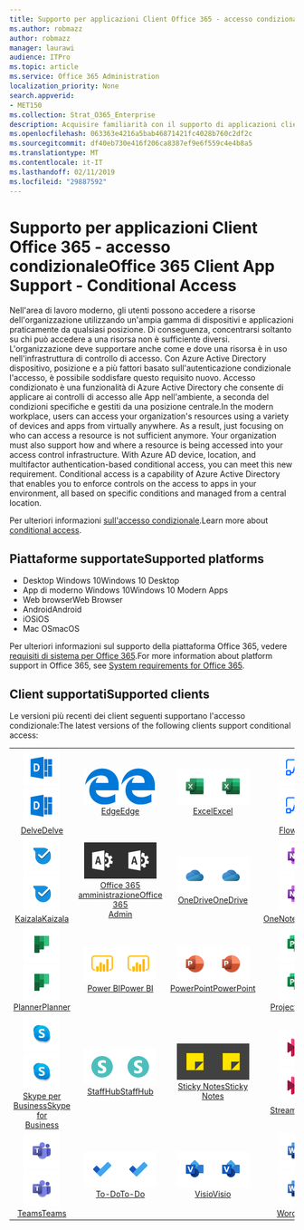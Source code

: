 ```yaml
---
title: Supporto per applicazioni Client Office 365 - accesso condizionale
ms.author: robmazz
author: robmazz
manager: laurawi
audience: ITPro
ms.topic: article
ms.service: Office 365 Administration
localization_priority: None
search.appverid:
- MET150
ms.collection: Strat_O365_Enterprise
description: Acquisire familiarità con il supporto di applicazioni client di Office 365 per access condizionale
ms.openlocfilehash: 063363e4216a5bab46871421fc4028b760c2df2c
ms.sourcegitcommit: df40eb730e416f206ca8387ef9e6f559c4e4b8a5
ms.translationtype: MT
ms.contentlocale: it-IT
ms.lasthandoff: 02/11/2019
ms.locfileid: "29887592"
---
```

# <a name="office-365-client-app-support---conditional-access"></a><span data-ttu-id="5a34e-103">Supporto per applicazioni Client Office 365 - accesso condizionale</span><span class="sxs-lookup"><span data-stu-id="5a34e-103">Office 365 Client App Support - Conditional Access</span></span>

<span data-ttu-id="5a34e-p101">Nell'area di lavoro moderno, gli utenti possono accedere a risorse dell'organizzazione utilizzando un'ampia gamma di dispositivi e applicazioni praticamente da qualsiasi posizione. Di conseguenza, concentrarsi soltanto su chi può accedere a una risorsa non è sufficiente diversi. L'organizzazione deve supportare anche come e dove una risorsa è in uso nell'infrastruttura di controllo di accesso. Con Azure Active Directory dispositivo, posizione e a più fattori basato sull'autenticazione condizionale l'accesso, è possibile soddisfare questo requisito nuovo. Accesso condizionato è una funzionalità di Azure Active Directory che consente di applicare ai controlli di accesso alle App nell'ambiente, a seconda del condizioni specifiche e gestiti da una posizione centrale.</span><span class="sxs-lookup"><span data-stu-id="5a34e-p101">In the modern workplace, users can access your organization's resources using a variety of devices and apps from virtually anywhere. As a result, just focusing on who can access a resource is not sufficient anymore. Your organization must also support how and where a resource is being accessed into your access control infrastructure. With Azure AD device, location, and multifactor authentication-based conditional access, you can meet this new requirement. Conditional access is a capability of Azure Active Directory that enables you to enforce controls on the access to apps in your environment, all based on specific conditions and managed from a central location.</span></span> 

<span data-ttu-id="5a34e-109">Per ulteriori informazioni [sull'accesso condizionale](https://docs.microsoft.com/azure/active-directory/conditional-access/).</span><span class="sxs-lookup"><span data-stu-id="5a34e-109">Learn more about [conditional access](https://docs.microsoft.com/azure/active-directory/conditional-access/).</span></span>

## <a name="supported-platforms"></a><span data-ttu-id="5a34e-110">Piattaforme supportate</span><span class="sxs-lookup"><span data-stu-id="5a34e-110">Supported platforms</span></span>

 - <span data-ttu-id="5a34e-111">Desktop Windows 10</span><span class="sxs-lookup"><span data-stu-id="5a34e-111">Windows 10 Desktop</span></span>
 - <span data-ttu-id="5a34e-112">App di moderno Windows 10</span><span class="sxs-lookup"><span data-stu-id="5a34e-112">Windows 10 Modern Apps</span></span>
 - <span data-ttu-id="5a34e-113">Web browser</span><span class="sxs-lookup"><span data-stu-id="5a34e-113">Web Browser</span></span>
 - <span data-ttu-id="5a34e-114">Android</span><span class="sxs-lookup"><span data-stu-id="5a34e-114">Android</span></span>
 - <span data-ttu-id="5a34e-115">iOS</span><span class="sxs-lookup"><span data-stu-id="5a34e-115">iOS</span></span>
 - <span data-ttu-id="5a34e-116">Mac OS</span><span class="sxs-lookup"><span data-stu-id="5a34e-116">macOS</span></span>

<span data-ttu-id="5a34e-117">Per ulteriori informazioni sul supporto della piattaforma Office 365, vedere [requisiti di sistema per Office 365](https://products.office.com/office-system-requirements).</span><span class="sxs-lookup"><span data-stu-id="5a34e-117">For more information about platform support in Office 365, see [System requirements for Office 365](https://products.office.com/office-system-requirements).</span></span>

## <a name="supported-clients"></a><span data-ttu-id="5a34e-118">Client supportati</span><span class="sxs-lookup"><span data-stu-id="5a34e-118">Supported clients</span></span>

<span data-ttu-id="5a34e-119">Le versioni più recenti dei client seguenti supportano l'accesso condizionale:</span><span class="sxs-lookup"><span data-stu-id="5a34e-119">The latest versions of the following clients support conditional access:</span></span>

| | | | | | |
|:---:|:---:|:---:|:---:|:---:|:---:|
| <span data-ttu-id="5a34e-120">![Informazioni dettagliate sull'icona](media/o365-delve-64x64.png)</span><span class="sxs-lookup"><span data-stu-id="5a34e-120">![Delve icon](media/o365-delve-64x64.png)</span></span> <br> [<span data-ttu-id="5a34e-121">Delve</span><span class="sxs-lookup"><span data-stu-id="5a34e-121">Delve</span></span>](https://products.office.com/business/intelligent-search) | <span data-ttu-id="5a34e-122">![Icona di Edge](media/o365-edge-64x64.png)</span><span class="sxs-lookup"><span data-stu-id="5a34e-122">![Edge icon](media/o365-edge-64x64.png)</span></span> <br> [<span data-ttu-id="5a34e-123">Edge</span><span class="sxs-lookup"><span data-stu-id="5a34e-123">Edge</span></span>](https://www.microsoft.com/windows/microsoft-edge) | <span data-ttu-id="5a34e-124">![Icona Excel](media/o365-excel-64x64.png)</span><span class="sxs-lookup"><span data-stu-id="5a34e-124">![Excel icon](media/o365-excel-64x64.png)</span></span> <br> [<span data-ttu-id="5a34e-125">Excel</span><span class="sxs-lookup"><span data-stu-id="5a34e-125">Excel</span></span>](https://products.office.com/excel) | <span data-ttu-id="5a34e-126">![Icona di flusso](media/o365-flow-64x64.png)</span><span class="sxs-lookup"><span data-stu-id="5a34e-126">![Flow icon](media/o365-flow-64x64.png)</span></span> <br> [<span data-ttu-id="5a34e-127">Flow</span><span class="sxs-lookup"><span data-stu-id="5a34e-127">Flow</span></span>](https://flow.microsoft.com) | <span data-ttu-id="5a34e-128">![Icona di moduli](media/o365-forms-64x64.png)</span><span class="sxs-lookup"><span data-stu-id="5a34e-128">![Forms icon](media/o365-forms-64x64.png)</span></span> <br> [<span data-ttu-id="5a34e-129">Forms</span><span class="sxs-lookup"><span data-stu-id="5a34e-129">Forms</span></span>](https://flow.microsoft.com/connectors/shared_microsoftforms/microsoft-forms/) |
| <span data-ttu-id="5a34e-130">![Icona Kaizala](media/o365-kaizala-64x64.png)</span><span class="sxs-lookup"><span data-stu-id="5a34e-130">![Kaizala icon](media/o365-kaizala-64x64.png)</span></span> <br> [<span data-ttu-id="5a34e-131">Kaizala</span><span class="sxs-lookup"><span data-stu-id="5a34e-131">Kaizala</span></span>](https://products.office.com/en/business/microsoft-kaizala) | <span data-ttu-id="5a34e-132">![Icona di amministrazione di Office 365](media/o365-o365admin-64x64.png)</span><span class="sxs-lookup"><span data-stu-id="5a34e-132">![Office 365 Admin icon](media/o365-o365admin-64x64.png)</span></span> <br> [<span data-ttu-id="5a34e-133">Office 365 <br> amministrazione</span><span class="sxs-lookup"><span data-stu-id="5a34e-133">Office 365 <br> Admin</span></span>](https://products.office.com/business/manage-office-365-admin-app) | <span data-ttu-id="5a34e-134">![OneDrive per icona Business](media/o365-OneDrive-64x64.png)</span><span class="sxs-lookup"><span data-stu-id="5a34e-134">![OneDrive for Business icon](media/o365-OneDrive-64x64.png)</span></span> <br> [<span data-ttu-id="5a34e-135">OneDrive</span><span class="sxs-lookup"><span data-stu-id="5a34e-135">OneDrive</span></span>](https://products.office.com/onedrive-for-business/online-cloud-storage) | <span data-ttu-id="5a34e-136">![Icona di OneNote](media/o365-OneNote-64x64.png)</span><span class="sxs-lookup"><span data-stu-id="5a34e-136">![OneNote icon](media/o365-OneNote-64x64.png)</span></span> <br> [<span data-ttu-id="5a34e-137">OneNote</span><span class="sxs-lookup"><span data-stu-id="5a34e-137">OneNote</span></span>](https://products.office.com/onenote) | <span data-ttu-id="5a34e-138">![Icona di Outlook](media/o365-outlook-64x64.png)</span><span class="sxs-lookup"><span data-stu-id="5a34e-138">![Outlook icon](media/o365-outlook-64x64.png)</span></span> <br> [<span data-ttu-id="5a34e-139">Outlook</span><span class="sxs-lookup"><span data-stu-id="5a34e-139">Outlook</span></span>](https://products.office.com/outlook) |
| <span data-ttu-id="5a34e-140">![Icona di pianificazione](media/o365-planner-64x64.png)</span><span class="sxs-lookup"><span data-stu-id="5a34e-140">![Planner icon](media/o365-planner-64x64.png)</span></span> <br> [<span data-ttu-id="5a34e-141">Planner</span><span class="sxs-lookup"><span data-stu-id="5a34e-141">Planner</span></span>](https://products.office.com/business/task-management-software) | <span data-ttu-id="5a34e-142">![Icona PowerBI](media/o365-powerbi-64x64.png)</span><span class="sxs-lookup"><span data-stu-id="5a34e-142">![PowerBI icon](media/o365-powerbi-64x64.png)</span></span> <br> [<span data-ttu-id="5a34e-143">Power BI</span><span class="sxs-lookup"><span data-stu-id="5a34e-143">Power BI</span></span>](https://powerbi.microsoft.com) | <span data-ttu-id="5a34e-144">![Icona PowerPoint](media/o365-powerpoint-64x64.png)</span><span class="sxs-lookup"><span data-stu-id="5a34e-144">![PowerPoint icon](media/o365-powerpoint-64x64.png)</span></span> <br> [<span data-ttu-id="5a34e-145">PowerPoint</span><span class="sxs-lookup"><span data-stu-id="5a34e-145">PowerPoint</span></span>](https://products.office.com/powerpoint) | <span data-ttu-id="5a34e-146">![Icona progetto](media/o365-project-64x64.png)</span><span class="sxs-lookup"><span data-stu-id="5a34e-146">![Project icon](media/o365-project-64x64.png)</span></span> <br> [<span data-ttu-id="5a34e-147">Project</span><span class="sxs-lookup"><span data-stu-id="5a34e-147">Project</span></span>](https://products.office.com/project) | <span data-ttu-id="5a34e-148">![Icona di SharePoint](media/o365-sharepoint-64x64.png)</span><span class="sxs-lookup"><span data-stu-id="5a34e-148">![SharePoint icon](media/o365-sharepoint-64x64.png)</span></span> <br> [<span data-ttu-id="5a34e-149">SharePoint</span><span class="sxs-lookup"><span data-stu-id="5a34e-149">Sharepoint</span></span>](https://products.office.com/sharepoint) 
| <span data-ttu-id="5a34e-150">![Skype per icona Business](media/o365-skypeforbusiness-64x64.png)</span><span class="sxs-lookup"><span data-stu-id="5a34e-150">![Skype for Business icon](media/o365-skypeforbusiness-64x64.png)</span></span> <br> [<span data-ttu-id="5a34e-151">Skype per <br> Business</span><span class="sxs-lookup"><span data-stu-id="5a34e-151">Skype for <br> Business</span></span>](https://www.skype.com/business/) | <span data-ttu-id="5a34e-152">![Icona StaffHub](media/o365-staffhub-64x64.png)</span><span class="sxs-lookup"><span data-stu-id="5a34e-152">![StaffHub icon](media/o365-staffhub-64x64.png)</span></span> <br> [<span data-ttu-id="5a34e-153">StaffHub</span><span class="sxs-lookup"><span data-stu-id="5a34e-153">StaffHub</span></span>](https://products.office.com/microsoft-staffhub/staff-scheduling-software) | <span data-ttu-id="5a34e-154">![Le icone di Lotus Notes](media/o365-stickynotes-64x64.png)</span><span class="sxs-lookup"><span data-stu-id="5a34e-154">![Sticky Notes icon](media/o365-stickynotes-64x64.png)</span></span> <br> [<span data-ttu-id="5a34e-155">Sticky Notes</span><span class="sxs-lookup"><span data-stu-id="5a34e-155">Sticky Notes</span></span>](https://www.microsoft.com/p/microsoft-sticky-notes/9nblggh4qghw) | <span data-ttu-id="5a34e-156">![Icona di flusso](media/o365-stream-64x64.png)</span><span class="sxs-lookup"><span data-stu-id="5a34e-156">![Stream icon](media/o365-stream-64x64.png)</span></span> <br> [<span data-ttu-id="5a34e-157">Stream</span><span class="sxs-lookup"><span data-stu-id="5a34e-157">Stream</span></span>](https://stream.microsoft.com) | <span data-ttu-id="5a34e-158">![Icona sway](media/o365-sway-64x64.png)</span><span class="sxs-lookup"><span data-stu-id="5a34e-158">![Sway icon](media/o365-sway-64x64.png)</span></span> <br> [<span data-ttu-id="5a34e-159">Sway</span><span class="sxs-lookup"><span data-stu-id="5a34e-159">Sway</span></span>](https://sway.com) 
| <span data-ttu-id="5a34e-160">![Icona di team](media/o365-teams-64x64.png)</span><span class="sxs-lookup"><span data-stu-id="5a34e-160">![Teams icon](media/o365-teams-64x64.png)</span></span> <br> [<span data-ttu-id="5a34e-161">Teams</span><span class="sxs-lookup"><span data-stu-id="5a34e-161">Teams</span></span>](https://products.office.com/microsoft-teams/group-chat-software) | <span data-ttu-id="5a34e-162">![Icona da fare](media/o365-todo-64x64.png)</span><span class="sxs-lookup"><span data-stu-id="5a34e-162">![To-Do icon](media/o365-todo-64x64.png)</span></span> <br> [<span data-ttu-id="5a34e-163">To-Do</span><span class="sxs-lookup"><span data-stu-id="5a34e-163">To-Do</span></span>](https://todo.microsoft.com) | <span data-ttu-id="5a34e-164">![Icona Visio](media/o365-visio-64x64.png)</span><span class="sxs-lookup"><span data-stu-id="5a34e-164">![Visio icon](media/o365-visio-64x64.png)</span></span> <br> [<span data-ttu-id="5a34e-165">Visio</span><span class="sxs-lookup"><span data-stu-id="5a34e-165">Visio</span></span>](https://products.office.com/visio/flowchart-software) | <span data-ttu-id="5a34e-166">![Icona Word](media/o365-word-64x64.png)</span><span class="sxs-lookup"><span data-stu-id="5a34e-166">![Word icon](media/o365-word-64x64.png)</span></span> <br> [<span data-ttu-id="5a34e-167">Word</span><span class="sxs-lookup"><span data-stu-id="5a34e-167">Word</span></span>](https://products.office.com/word) | <span data-ttu-id="5a34e-168">![Icona di Yammer](media/o365-yammer-64x64.png)</span><span class="sxs-lookup"><span data-stu-id="5a34e-168">![Yammer icon](media/o365-yammer-64x64.png)</span></span> <br> [<span data-ttu-id="5a34e-169">Yammer</span><span class="sxs-lookup"><span data-stu-id="5a34e-169">Yammer</span></span>](https://products.office.com/yammer/yammer-overview)
